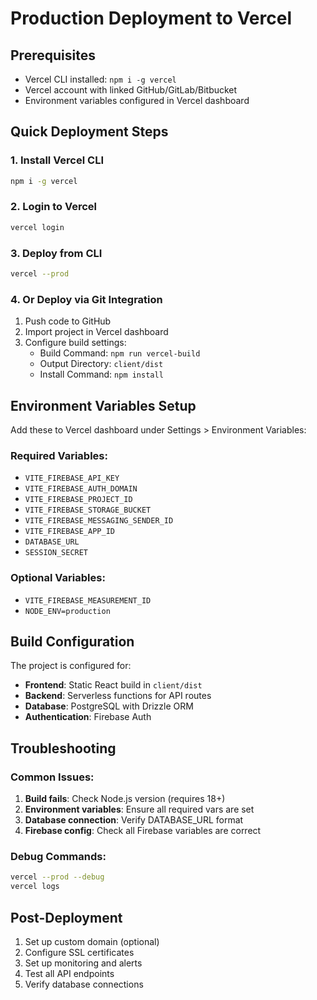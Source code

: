 # Production Deployment to Vercel

## Prerequisites
- Vercel CLI installed: `npm i -g vercel`
- Vercel account with linked GitHub/GitLab/Bitbucket
- Environment variables configured in Vercel dashboard

## Quick Deployment Steps

### 1. Install Vercel CLI
```bash
npm i -g vercel
```

### 2. Login to Vercel
```bash
vercel login
```

### 3. Deploy from CLI
```bash
vercel --prod
```

### 4. Or Deploy via Git Integration
1. Push code to GitHub
2. Import project in Vercel dashboard
3. Configure build settings:
   - Build Command: `npm run vercel-build`
   - Output Directory: `client/dist`
   - Install Command: `npm install`

## Environment Variables Setup

Add these to Vercel dashboard under Settings > Environment Variables:

### Required Variables:
- `VITE_FIREBASE_API_KEY`
- `VITE_FIREBASE_AUTH_DOMAIN`
- `VITE_FIREBASE_PROJECT_ID`
- `VITE_FIREBASE_STORAGE_BUCKET`
- `VITE_FIREBASE_MESSAGING_SENDER_ID`
- `VITE_FIREBASE_APP_ID`
- `DATABASE_URL`
- `SESSION_SECRET`

### Optional Variables:
- `VITE_FIREBASE_MEASUREMENT_ID`
- `NODE_ENV=production`

## Build Configuration

The project is configured for:
- **Frontend**: Static React build in `client/dist`
- **Backend**: Serverless functions for API routes
- **Database**: PostgreSQL with Drizzle ORM
- **Authentication**: Firebase Auth

## Troubleshooting

### Common Issues:
1. **Build fails**: Check Node.js version (requires 18+)
2. **Environment variables**: Ensure all required vars are set
3. **Database connection**: Verify DATABASE_URL format
4. **Firebase config**: Check all Firebase variables are correct

### Debug Commands:
```bash
vercel --prod --debug
vercel logs
```

## Post-Deployment

1. Set up custom domain (optional)
2. Configure SSL certificates
3. Set up monitoring and alerts
4. Test all API endpoints
5. Verify database connections
